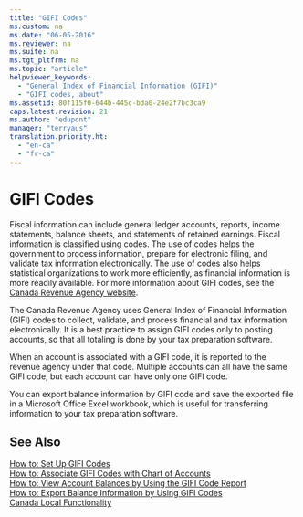```yaml
---
title: "GIFI Codes"
ms.custom: na
ms.date: "06-05-2016"
ms.reviewer: na
ms.suite: na
ms.tgt_pltfrm: na
ms.topic: "article"
helpviewer_keywords: 
  - "General Index of Financial Information (GIFI)"
  - "GIFI codes, about"
ms.assetid: 80f115f0-644b-445c-bda0-24e2f7bc3ca9
caps.latest.revision: 21
ms.author: "edupont"
manager: "terryaus"
translation.priority.ht: 
  - "en-ca"
  - "fr-ca"
---
```

# GIFI Codes
Fiscal information can include general ledger accounts, reports, income statements, balance sheets, and statements of retained earnings. Fiscal information is classified using codes. The use of codes helps the government to process information, prepare for electronic filing, and validate tax information electronically. The use of codes also helps statistical organizations to work more efficiently, as financial information is more readily available. For more information about GIFI codes, see the [Canada Revenue Agency website](http://go.microsoft.com/fwlink/?LinkId=214332).  
  
 The Canada Revenue Agency uses General Index of Financial Information \(GIFI\) codes to collect, validate, and process financial and tax information electronically. It is a best practice to assign GIFI codes only to posting accounts, so that all totaling is done by your tax preparation software.  
  
 When an account is associated with a GIFI code, it is reported to the revenue agency under that code. Multiple accounts can all have the same GIFI code, but each account can have only one GIFI code.  
  
 You can export balance information by GIFI code and save the exported file in a Microsoft Office Excel workbook, which is useful for transferring information to your tax preparation software.  
  
## See Also  
 [How to: Set Up GIFI Codes](../../LocalFunctionalityForMicrosoftDynamicsNav2016/Canada/how-to-set-up-gifi-codes.md)   
 [How to: Associate GIFI Codes with Chart of Accounts](../../LocalFunctionalityForMicrosoftDynamicsNav2016/Canada/how-to-associate-gifi-codes-with-chart-of-accounts.md)   
 [How to: View Account Balances by Using the GIFI Code Report](../../LocalFunctionalityForMicrosoftDynamicsNav2016/Canada/how-to-view-account-balances-by-using-the-gifi-code-report.md)   
 [How to: Export Balance Information by Using GIFI Codes](../../LocalFunctionalityForMicrosoftDynamicsNav2016/Canada/how-to-export-balance-information-by-using-gifi-codes.md)   
 [Canada Local Functionality](../../LocalFunctionalityForMicrosoftDynamicsNav2016/Canada/canada-local-functionality.md)